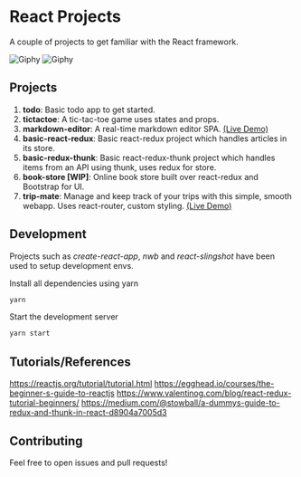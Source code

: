 # React Projects

A couple of projects to get familiar with the React framework.

![Giphy](https://media.giphy.com/media/l0HUhhAtb86vYAHkY/giphy.gif)
![Giphy](https://media.giphy.com/media/26gN147Cy7zF1Mv7y/giphy.gif)


## Projects
1. **todo**: Basic todo app to get started.
2. **tictactoe**: A tic-tac-toe game uses states and props.
3. **markdown-editor**: A real-time markdown editor SPA. [(Live Demo)](https://react-markdown-editor.firebaseapp.com)
4. **basic-react-redux**: Basic react-redux project which handles articles in its store.
5. **basic-redux-thunk**: Basic react-redux-thunk project which handles items from an API using thunk, uses redux for store.
6. **book-store [WIP]**: Online book store built over react-redux and Bootstrap for UI.
7. **trip-mate**: Manage and keep track of your trips with this simple, smooth webapp. Uses react-router, custom styling. [(Live Demo)](https://react-trip-mate.firebaseapp.com)

## Development

Projects such as _create-react-app_, _nwb_ and _react-slingshot_ have been used to setup development envs.

Install all dependencies using yarn

```bash
yarn
```
Start the development server

```bash
yarn start
```

## Tutorials/References
https://reactjs.org/tutorial/tutorial.html
https://egghead.io/courses/the-beginner-s-guide-to-reactjs
https://www.valentinog.com/blog/react-redux-tutorial-beginners/
https://medium.com/@stowball/a-dummys-guide-to-redux-and-thunk-in-react-d8904a7005d3

## Contributing

Feel free to open issues and pull requests!
